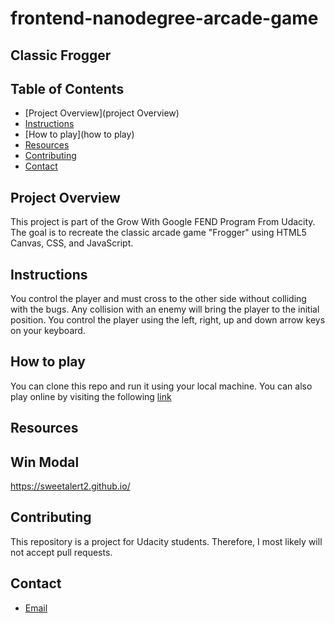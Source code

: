 # frontend-nanodegree-arcade-game

## Classic Frogger

## Table of Contents

* [Project Overview](project Overview)
* [Instructions](#instructions)
* [How to play](how to play)
* [Resources](#resources)
* [Contributing](#contributing)
* [Contact](Contact)

## Project Overview
This project is part of the Grow With Google FEND Program From Udacity. The goal is to recreate the classic arcade game  "Frogger" using HTML5 Canvas, CSS, and JavaScript.

## Instructions
 You control the player and must cross to the other side without colliding with the bugs. Any collision with an enemy will bring the player to the initial position. You control the player using the left, right, up and down arrow keys on your keyboard.

## How to play
You can clone this repo and run it using your local machine. You can also play online by visiting the following [link](https://josedaniel0227.github.io/frontend-nanodegree-arcade-game/)

## Resources

## Win Modal

https://sweetalert2.github.io/

## Contributing

This repository is a project for Udacity students. Therefore, I most likely will not accept pull requests.

## Contact

* [Email](josedaniel0227@hotmail.com)
